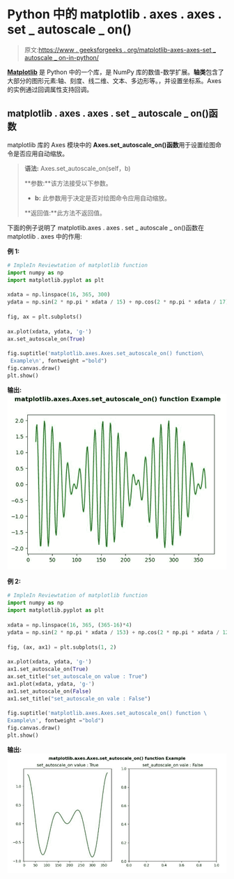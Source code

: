 # Python 中的 matplotlib . axes . axes . set _ autoscale _ on()

> 原文:[https://www . geeksforgeeks . org/matplotlib-axes-axes-set _ autoscale _ on-in-python/](https://www.geeksforgeeks.org/matplotlib-axes-axes-set_autoscale_on-in-python/)

**[Matplotlib](https://www.geeksforgeeks.org/python-introduction-matplotlib/)** 是 Python 中的一个库，是 NumPy 库的数值-数学扩展。**轴类**包含了大部分的图形元素:轴、刻度、线二维、文本、多边形等。，并设置坐标系。Axes 的实例通过回调属性支持回调。

## matplotlib . axes . axes . set _ autoscale _ on()函数

matplotlib 库的 Axes 模块中的 **Axes.set_autoscale_on()函数**用于设置绘图命令是否应用自动缩放。

> **语法:** Axes.set_autoscale_on(self，b)
> 
> **参数:**该方法接受以下参数。
> 
> *   **b:** 此参数用于决定是否对绘图命令应用自动缩放。
> 
> **返回值:**此方法不返回值。

下面的例子说明了 matplotlib.axes . axes . set _ autoscale _ on()函数在 matplotlib . axes 中的作用:

**例 1:**

```py
# ImpleIn Reviewtation of matplotlib function  
import numpy as np
import matplotlib.pyplot as plt

xdata = np.linspace(16, 365, 300)
ydata = np.sin(2 * np.pi * xdata / 15) + np.cos(2 * np.pi * xdata / 17)

fig, ax = plt.subplots()

ax.plot(xdata, ydata, 'g-')
ax.set_autoscale_on(True)

fig.suptitle('matplotlib.axes.Axes.set_autoscale_on() function\
 Example\n', fontweight ="bold")
fig.canvas.draw()
plt.show()
```

**输出:**
![](img/be54f24936727c7ca581a34dc435b566.png)

**例 2:**

```py
# ImpleIn Reviewtation of matplotlib function  
import numpy as np
import matplotlib.pyplot as plt

xdata = np.linspace(16, 365, (365-16)*4)
ydata = np.sin(2 * np.pi * xdata / 153) + np.cos(2 * np.pi * xdata / 127)

fig, (ax, ax1) = plt.subplots(1, 2)

ax.plot(xdata, ydata, 'g-')
ax1.set_autoscale_on(True)
ax.set_title("set_autoscale_on value : True")
ax1.plot(xdata, ydata, 'g-')
ax1.set_autoscale_on(False)
ax1.set_title("set_autoscale_on vale : False")

fig.suptitle('matplotlib.axes.Axes.set_autoscale_on() function \
Example\n', fontweight ="bold")
fig.canvas.draw()
plt.show()
```

**输出:**
![](img/67d198a4ec29d1ab55a82dc6b61f6ef7.png)